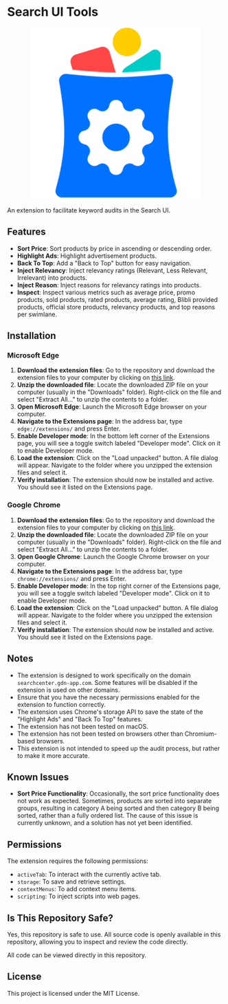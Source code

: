 # Search UI Tools

<p align="center">
    <img src="images/icon350.png" width="400" alt="Search UI Tools"/>
<p>
An extension to facilitate keyword audits in the Search UI.

## Features

- **Sort Price**: Sort products by price in ascending or descending order.
- **Highlight Ads**: Highlight advertisement products.
- **Back To Top**: Add a "Back to Top" button for easy navigation.
- **Inject Relevancy**: Inject relevancy ratings (Relevant, Less Relevant, Irrelevant) into products.
- **Inject Reason**: Inject reasons for relevancy ratings into products.
- **Inspect**: Inspect various metrics such as average price, promo products, sold products, rated products, average rating, Blibli provided products, official store products, relevancy products, and top reasons per swimlane.

## Installation

### Microsoft Edge

1. **Download the extension files**: Go to the repository and download the extension files to your computer by clicking on [this link](https://github.com/faarismuda/Search-UI-Tools/archive/refs/heads/main.zip).
2. **Unzip the downloaded file**: Locate the downloaded ZIP file on your computer (usually in the "Downloads" folder). Right-click on the file and select "Extract All..." to unzip the contents to a folder.
3. **Open Microsoft Edge**: Launch the Microsoft Edge browser on your computer.
4. **Navigate to the Extensions page**: In the address bar, type `edge://extensions/` and press Enter.
5. **Enable Developer mode**: In the bottom left corner of the Extensions page, you will see a toggle switch labeled "Developer mode". Click on it to enable Developer mode.
6. **Load the extension**: Click on the "Load unpacked" button. A file dialog will appear. Navigate to the folder where you unzipped the extension files and select it.
7. **Verify installation**: The extension should now be installed and active. You should see it listed on the Extensions page.

### Google Chrome

1. **Download the extension files**: Go to the repository and download the extension files to your computer by clicking on [this link](https://github.com/faarismuda/Search-UI-Tools/archive/refs/heads/main.zip).
2. **Unzip the downloaded file**: Locate the downloaded ZIP file on your computer (usually in the "Downloads" folder). Right-click on the file and select "Extract All..." to unzip the contents to a folder.
3. **Open Google Chrome**: Launch the Google Chrome browser on your computer.
4. **Navigate to the Extensions page**: In the address bar, type `chrome://extensions/` and press Enter.
5. **Enable Developer mode**: In the top right corner of the Extensions page, you will see a toggle switch labeled "Developer mode". Click on it to enable Developer mode.
6. **Load the extension**: Click on the "Load unpacked" button. A file dialog will appear. Navigate to the folder where you unzipped the extension files and select it.
7. **Verify installation**: The extension should now be installed and active. You should see it listed on the Extensions page.

## Notes

- The extension is designed to work specifically on the domain `searchcenter.gdn-app.com`. Some features will be disabled if the extension is used on other domains.
- Ensure that you have the necessary permissions enabled for the extension to function correctly.
- The extension uses Chrome's storage API to save the state of the "Highlight Ads" and "Back To Top" features.
- The extension has not been tested on macOS.
- The extension has not been tested on browsers other than Chromium-based browsers.
- This extension is not intended to speed up the audit process, but rather to make it more accurate.

## Known Issues

- **Sort Price Functionality**: Occasionally, the sort price functionality does not work as expected. Sometimes, products are sorted into separate groups, resulting in category A being sorted and then category B being sorted, rather than a fully ordered list. The cause of this issue is currently unknown, and a solution has not yet been identified.

## Permissions

The extension requires the following permissions:

- `activeTab`: To interact with the currently active tab.
- `storage`: To save and retrieve settings.
- `contextMenus`: To add context menu items.
- `scripting`: To inject scripts into web pages.

## Is This Repository Safe?

Yes, this repository is safe to use. All source code is openly available in this repository, allowing you to inspect and review the code directly.

All code can be viewed directly in this repository.

## License

This project is licensed under the MIT License.